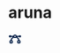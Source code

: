 <h1>aruna</h1>
<div>
  <svg xmlns='http://www.w3.org/2000/svg' width='24' height='24' viewBox='0 0 24 24'><g id="vector_bezier_line" fill='none' fill-rule='evenodd'><path d='M24 0v24H0V0h24ZM12.593 23.258l-.011.002-.071.035-.02.004-.014-.004-.071-.035c-.01-.004-.019-.001-.024.005l-.004.01-.017.428.005.02.01.013.104.074.015.004.012-.004.104-.074.012-.016.004-.017-.017-.427c-.002-.01-.009-.017-.017-.018Zm.265-.113-.013.002-.185.093-.01.01-.003.011.018.43.005.012.008.007.201.093c.012.004.023 0 .029-.008l.004-.014-.034-.614c-.003-.012-.01-.02-.02-.022Zm-.715.002a.023.023 0 0 0-.027.006l-.006.014-.034.614c0 .012.007.02.017.024l.015-.002.201-.093.01-.008.004-.011.017-.43-.003-.012-.01-.01-.184-.092Z'/><path fill='#09244BFF' fill-rule='nonzero' d='M13 4a2 2 0 0 1 2 2h4.268A2 2 0 0 1 23 7a2 2 0 0 1-3.732 1h-3.392a8.004 8.004 0 0 1 4.062 6H20a2 2 0 0 1 2 2v2a2 2 0 0 1-2 2h-2a2 2 0 0 1-2-2v-2a2 2 0 0 1 1.917-1.998 6.008 6.008 0 0 0-3.569-4.525A1.993 1.993 0 0 1 13 10h-2c-.52 0-.993-.198-1.348-.523a6.008 6.008 0 0 0-3.57 4.525A2 2 0 0 1 8 16v2a2 2 0 0 1-2 2H4a2 2 0 0 1-2-2v-2a2 2 0 0 1 2-2h.062a8.004 8.004 0 0 1 4.062-6H4.732a2 2 0 1 1 0-2H9a2 2 0 0 1 2-2h2Zm7 12h-2v2h2v-2ZM6 16H4v2h2v-2Zm7-10h-2v2h2V6Z'/></g></svg>
</div>
